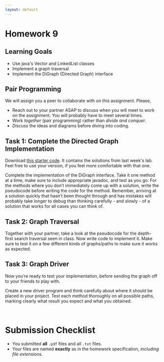 ```yaml
---
layout: default
---
```


# Homework 9


## Learning Goals

* Use java's Vector and LinkedList classes
* Implement a graph traversal
* Implement the DiGraph (Directed Graph) interface


## Pair Programming

We will assign you a peer to collaborate with on this assignment. Please,
* Reach out to your partner ASAP to discuss when you will meet to work on the assignment. You will probably have to meet several times.
* Work *together* (pair programming) rather than *divide and conquer*.
* *Discuss* the ideas and diagrams before diving into coding.


## Task 1: Complete the Directed Graph Implementation

Download [this starter code](https://drive.google.com/drive/folders/1krBZDDD2eIpduktsZLZI0CSJg6V60E5w?usp=sharing). It contains the solutions from last week's lab. Feel free to use your version, if you feel more comfortable with that one.

Complete the implementation of the DiGraph interface. Take it one method at a time, make sure to include appropriate javadoc, and test as you go. For the methods where you don’t immediately come up with a solution, write the pseudocode before writing the code for the method. Remember, arriving at a solution quickly that hasn’t been thought through and has mistakes will probably take longer to debug than thinking carefully - and slowly - of a solution that works for all cases you can think of.



## Task 2: Graph Traversal

Together with your partner, take a look at the pseudocode for the depth-first search traversal seen in class. Now write code to implement it. Make sure to test it on a few different kinds of graphs/paths to make sure it works as expected.


## Task 3: Graph Driver

Now you’re ready to test your implementation, before sending the graph off to your friends to play with.

Create a new driver program and think carefully about where it should be placed in your project. Test each method thoroughly on all possible paths, marking clearly what result you expect and what you obtained.




<br/>

# Submission Checklist

* You submitted **all** `.pdf` files and all `.txt` files.
* Your files are named **exactly** as in the homework specification, *including file extensions*.




<!--
# Homework 9, Part A: Graphs

## Learning Goals

* To understand Graphs and alternative implementations
* To understand and practice  basic graph traversal algorithms

**Note:** This exercise involves NO programming.


## Exercise: Working with Graphs

In this task you will work with an undirected Graph `G = {V, E}`, where `V = {f,p,s,b,l,j,t,c,d}` and `E = {(1,2), (1,3), (3,8), (4,8), (8,9), (1,7), (2,6), (2,3), (5,6), (6,7), (7,9), (8,1)}`.

Assume that the nodes are stored in an indexed linear structure (e.g., an array or a vector) numbered consecutively from 1 (node `f`) to 9 (node `d`).

### Task 1
Represent the graph `G` using the adjacency matrix representation. Draw this representation in your notebook or on your computer (using a drawing application).

### Task 2
Represent the graph `G` using the adjacency lists representation. Draw this representation in your notebook or on your computer (using a drawing application).

### Task 3
Type up a `tgf` representation of the graph `G` manually in a file, named `G.tgf`. Open that file in yEd and see the produced visualization of the graph. Arrange the nodes, on the yEd window, nicely so that the edges are not crossing. Try the various Layout options, including Orthogonal. Take a snapshot of that image.

### Task 4
Find a path from node `l` to node `b` with length 8, that passes through every vertex of the graph.
List the nodes of that path.

### Task 5
The graph `G` contains cycles. What is the smallest number of vertices to remove in order to break all cycles?

### Task 6
Run, by hand, a depth-first search (DFS) traversal of the graph `G`, starting at node  `p`. When choosing which node to visit next amongst the possibilities, choose the one that is next in alphabetical order. Give your answer by listing the edges in the order that DFS will select.


## Submitting your work

Submit one PDF file, named `GraphOnPaper.pdf` that contains your answers to all 6 questions, clearly marked: "Task 1 Answer" to "Task 6 Answer". Make sure the document you submit contains your name.







<br/>

# Homework 9, Part B: Maze

## Learning Goals

* To understand the correspondence between Graphs and Mazes
* To understand how a graph algorithm can solve a maze problem


**Note:** This exercise involves NO programming.

## Exercise: Solving a maze

Consider the following maze:

<img src="_images/figs/maze.png" />

Think about how you would model this maze as a graph so that you can employ graph traversal algorithms in order to solve it. By solving a maze we mean to have an algorithm that, entering from the top opening of the maze will exit at the bottom opening.

Some questions to consider:
1. How do you decide what is a vertex?
2. How do you decide what is an edge or an arc?
3. Show the data structure that represents the graph defined by the vertices and edges/arcs you chose.
4. Show the DFS and BFS traversals of the graph defined by your data structure
5. Which traversal is better? How did you decide?


## Submitting your work

Write up your answer on paper and take a photo of it. Submit one PDF file, named `MazeOnPaper.pdf` that contains your answers to all questions, clearly marked: "Task 1 Answer" to "Task 2 Answer", etc.

Make sure the document you submit contains your name.


-->

